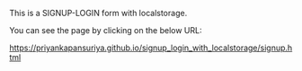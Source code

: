 This is a SIGNUP-LOGIN form with localstorage.

You can see the page by clicking on the below URL:

https://priyankapansuriya.github.io/signup_login_with_localstorage/signup.html

